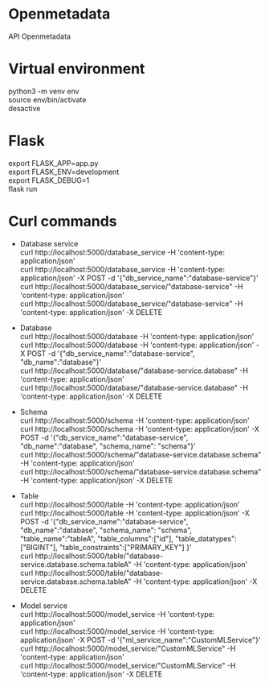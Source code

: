 # Openmetadata
API Openmetadata 

# Virtual environment 
python3 -m venv env \
source env/bin/activate \
desactive 

# Flask 
export FLASK_APP=app.py\
export FLASK_ENV=development \
export FLASK_DEBUG=1 \
flask run 

# Curl commands   
* Database service \
curl http://localhost:5000/database_service -H 'content-type: application/json' \
curl http://localhost:5000/database_service -H 'content-type: application/json' -X POST -d '{"db_service_name":"database-service"}' \
curl http://localhost:5000/database_service/"database-service" -H 'content-type: application/json' \
curl http://localhost:5000/database_service/"database-service" -H 'content-type: application/json' -X DELETE 
  
* Database \
curl http://localhost:5000/database -H 'content-type: application/json' \
curl http://localhost:5000/database -H 'content-type: application/json' -X POST -d '{"db_service_name":"database-service", "db_name":"database"}' \
curl http://localhost:5000/database/"database-service.database" -H 'content-type: application/json' \
curl http://localhost:5000/database/"database-service.database" -H 'content-type: application/json' -X DELETE 

* Schema \
curl http://localhost:5000/schema -H 'content-type: application/json' <br> 
curl http://localhost:5000/schema -H 'content-type: application/json' -X POST -d '{"db_service_name":"database-service", "db_name":"database", "schema_name": "schema"}' \
curl http://localhost:5000/schema/"database-service.database.schema" -H 'content-type: application/json' \
curl http://localhost:5000/schema/"database-service.database.schema" -H 'content-type: application/json' -X DELETE 

* Table \
curl http://localhost:5000/table -H 'content-type: application/json' \
curl http://localhost:5000/table -H 'content-type: application/json' -X POST -d '{"db_service_name":"database-service", "db_name":"database", "schema_name": "schema",  "table_name":"tableA", "table_columns":["id"], "table_datatypes":["BIGINT"], "table_constraints":["PRIMARY_KEY"] }' \
curl http://localhost:5000/table/"database-service.database.schema.tableA" -H 'content-type: application/json' \
curl http://localhost:5000/table/"database-service.database.schema.tableA" -H 'content-type: application/json' -X DELETE

* Model service \
curl http://localhost:5000/model_service -H 'content-type: application/json' \
curl http://localhost:5000/model_service -H 'content-type: application/json' -X POST -d '{"ml_service_name":"CustomMLService"}' \
curl http://localhost:5000/model_service/"CustomMLService" -H 'content-type: application/json' \
curl http://localhost:5000/model_service/"CustomMLService" -H 'content-type: application/json' -X DELETE



